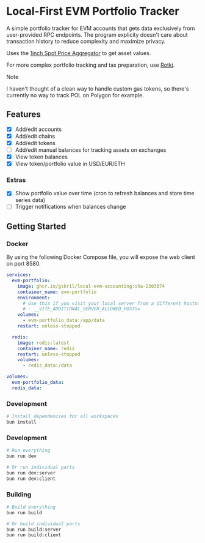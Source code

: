 # Local-First EVM Portfolio Tracker

A simple portfolio tracker for EVM accounts that gets data exclusively from user-provided RPC endpoints. The program explicity doesn't care about transaction history to reduce complexity and maximize privacy.

Uses the [1inch Spot Price Aggregator](https://portal.1inch.dev/documentation/contracts/spot-price-aggregator/introduction) to get asset values.

For more complex portfolio tracking and tax preparation, use [Rotki](https://rotki.com/).

> [!NOTE]  
> I haven't thought of a clean way to handle custom gas tokens, so there's currently no way to track POL on Polygon for example.

## Features

- [x] Add/edit accounts
- [x] Add/edit chains
- [x] Add/edit tokens
- [ ] Add/edit manual balances for tracking assets on exchanges
- [x] View token balances
- [x] View token/portfolio value in USD/EUR/ETH

### Extras

- [x] Show portfolio value over time (cron to refresh balances and store time series data)
- [ ] Trigger notifications when balances change

## Getting Started

### Docker

By using the following Docker Compose file, you will expose the web client on port 8580.

```yml
services:
  evm-portfolio:
    image: ghcr.io/gskril/local-evm-accounting:sha-2303074
    container_name: evm-portfolio
    environment:
      # Use this if you visit your local server from a different hostname
      # - __VITE_ADDITIONAL_SERVER_ALLOWED_HOSTS=
    volumes:
      - evm-portfolio_data:/app/data
    restart: unless-stopped

  redis:
    image: redis:latest
    container_name: redis
    restart: unless-stopped
    volumes:
      - redis_data:/data

volumes:
  evm-portfolio_data:
  redis_data:
```

### Development

```bash
# Install dependencies for all workspaces
bun install
```

### Development

```bash
# Run everything
bun run dev

# Or run individual parts
bun run dev:server
bun run dev:client
```

### Building

```bash
# Build everything
bun run build

# Or build individual parts
bun run build:server
bun run build:client
```
